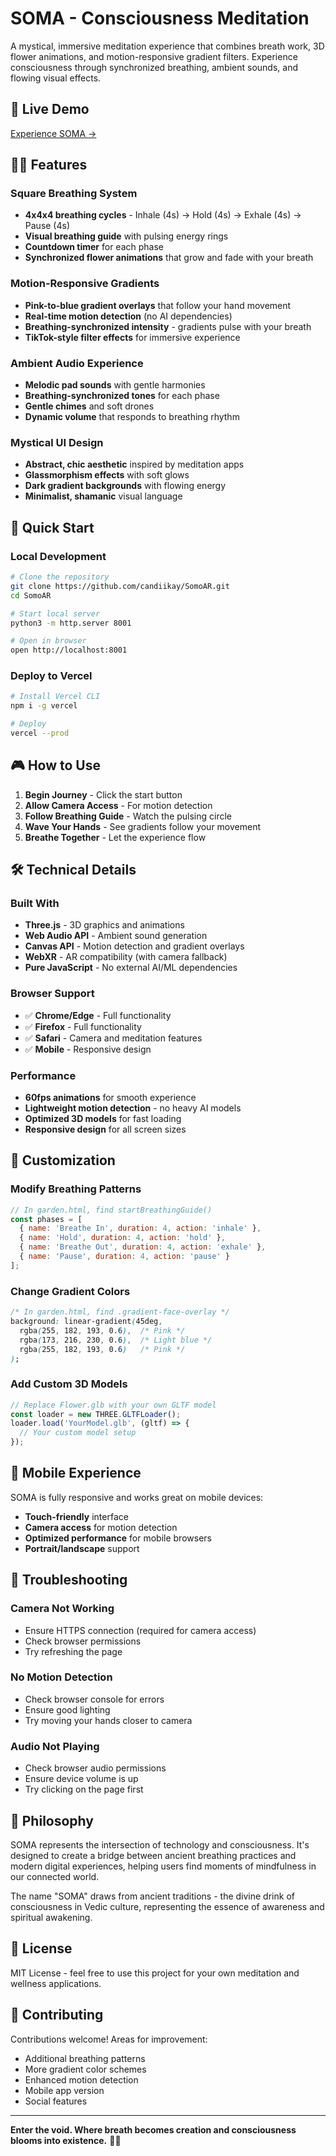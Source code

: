 # SOMA - Consciousness Meditation

A mystical, immersive meditation experience that combines breath work, 3D flower animations, and motion-responsive gradient filters. Experience consciousness through synchronized breathing, ambient sounds, and flowing visual effects.

## 🌟 Live Demo

[Experience SOMA →](https://somo-ar.vercel.app)

## 🧘‍♀️ Features

### **Square Breathing System**
- **4x4x4 breathing cycles** - Inhale (4s) → Hold (4s) → Exhale (4s) → Pause (4s)
- **Visual breathing guide** with pulsing energy rings
- **Countdown timer** for each phase
- **Synchronized flower animations** that grow and fade with your breath

### **Motion-Responsive Gradients**
- **Pink-to-blue gradient overlays** that follow your hand movement
- **Real-time motion detection** (no AI dependencies)
- **Breathing-synchronized intensity** - gradients pulse with your breath
- **TikTok-style filter effects** for immersive experience

### **Ambient Audio Experience**
- **Melodic pad sounds** with gentle harmonies
- **Breathing-synchronized tones** for each phase
- **Gentle chimes** and soft drones
- **Dynamic volume** that responds to breathing rhythm

### **Mystical UI Design**
- **Abstract, chic aesthetic** inspired by meditation apps
- **Glassmorphism effects** with soft glows
- **Dark gradient backgrounds** with flowing energy
- **Minimalist, shamanic** visual language

## 🚀 Quick Start

### **Local Development**
```bash
# Clone the repository
git clone https://github.com/candiikay/SomoAR.git
cd SomoAR

# Start local server
python3 -m http.server 8001

# Open in browser
open http://localhost:8001
```

### **Deploy to Vercel**
```bash
# Install Vercel CLI
npm i -g vercel

# Deploy
vercel --prod
```

## 🎮 How to Use

1. **Begin Journey** - Click the start button
2. **Allow Camera Access** - For motion detection
3. **Follow Breathing Guide** - Watch the pulsing circle
4. **Wave Your Hands** - See gradients follow your movement
5. **Breathe Together** - Let the experience flow

## 🛠️ Technical Details

### **Built With**
- **Three.js** - 3D graphics and animations
- **Web Audio API** - Ambient sound generation
- **Canvas API** - Motion detection and gradient overlays
- **WebXR** - AR compatibility (with camera fallback)
- **Pure JavaScript** - No external AI/ML dependencies

### **Browser Support**
- ✅ **Chrome/Edge** - Full functionality
- ✅ **Firefox** - Full functionality  
- ✅ **Safari** - Camera and meditation features
- ✅ **Mobile** - Responsive design

### **Performance**
- **60fps animations** for smooth experience
- **Lightweight motion detection** - no heavy AI models
- **Optimized 3D models** for fast loading
- **Responsive design** for all screen sizes

## 🎨 Customization

### **Modify Breathing Patterns**
```javascript
// In garden.html, find startBreathingGuide()
const phases = [
  { name: 'Breathe In', duration: 4, action: 'inhale' },
  { name: 'Hold', duration: 4, action: 'hold' },
  { name: 'Breathe Out', duration: 4, action: 'exhale' },
  { name: 'Pause', duration: 4, action: 'pause' }
];
```

### **Change Gradient Colors**
```css
/* In garden.html, find .gradient-face-overlay */
background: linear-gradient(45deg, 
  rgba(255, 182, 193, 0.6),  /* Pink */
  rgba(173, 216, 230, 0.6),  /* Light blue */
  rgba(255, 182, 193, 0.6)   /* Pink */
);
```

### **Add Custom 3D Models**
```javascript
// Replace Flower.glb with your own GLTF model
const loader = new THREE.GLTFLoader();
loader.load('YourModel.glb', (gltf) => {
  // Your custom model setup
});
```

## 📱 Mobile Experience

SOMA is fully responsive and works great on mobile devices:

- **Touch-friendly** interface
- **Camera access** for motion detection
- **Optimized performance** for mobile browsers
- **Portrait/landscape** support

## 🔧 Troubleshooting

### **Camera Not Working**
- Ensure HTTPS connection (required for camera access)
- Check browser permissions
- Try refreshing the page

### **No Motion Detection**
- Check browser console for errors
- Ensure good lighting
- Try moving your hands closer to camera

### **Audio Not Playing**
- Check browser audio permissions
- Ensure device volume is up
- Try clicking on the page first

## 🌟 Philosophy

SOMA represents the intersection of technology and consciousness. It's designed to create a bridge between ancient breathing practices and modern digital experiences, helping users find moments of mindfulness in our connected world.

The name "SOMA" draws from ancient traditions - the divine drink of consciousness in Vedic culture, representing the essence of awareness and spiritual awakening.

## 📄 License

MIT License - feel free to use this project for your own meditation and wellness applications.

## 🤝 Contributing

Contributions welcome! Areas for improvement:
- Additional breathing patterns
- More gradient color schemes  
- Enhanced motion detection
- Mobile app version
- Social features

---

**Enter the void. Where breath becomes creation and consciousness blooms into existence.** 🌸✨
